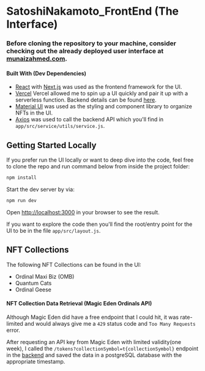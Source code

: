 # SatoshiNakamoto_FrontEnd (The Interface)

### Before cloning the repository to your machine, consider checking out the already deployed user interface at [munaizahmed.com](https://www.munaizahmed.com/).

#### Built With (Dev Dependencies)
- [React](https://react.dev/learn) with [Next.js](https://nextjs.org/docs) was used as the frontend framework for the UI.
- [Vercel](https://nextjs.org/docs/deployment) Vercel allowed me to spin up a UI quickly and pair it up with a serverless function. Backend details can be found [here](https://github.com/Munaiz123/SatoshiNakamoto_Backend).
- [Material UI](https://mui.com/material-ui/) was used as the styling and component library to organize NFTs in the UI.
- [Axios](https://www.npmjs.com/package/axios) was used to call the backend API which you'll find in `app/src/service/utils/service.js`.

## Getting Started Locally

If you prefer run the UI locally or want to deep dive into the code, feel free to clone the repo and run command below from inside the project folder:
```bash 
npm install
```
Start the dev server by via:
```bash
npm run dev
```
Open [http://localhost:3000](http://localhost:3000) in your browser to see the result.

If you want to explore the code then you'll find the root/entry point for the UI to be in the file `app/src/layout.js`. 

## NFT Collections

The following NFT Collections can be found in the UI:
- Ordinal Maxi Biz (OMB)
- Quantum Cats
- Ordinal Geese

#### NFT Collection Data Retrieval (Magic Eden Ordinals API)
Although Magic Eden did have a free endpoint that I could hit, it was rate-limited and would always give me a ```429``` status code and ```Too Many Requests``` error. 

After requesting an API key from Magic Eden with limited validity(one week), I called the ```/tokens?collectionSymbol=t{collectionSymbol}``` endpoint in the [backend](https://github.com/Munaiz123/SatoshiNakamoto_Backend) and saved the data in a postgreSQL database with the appropriate timestamp.
